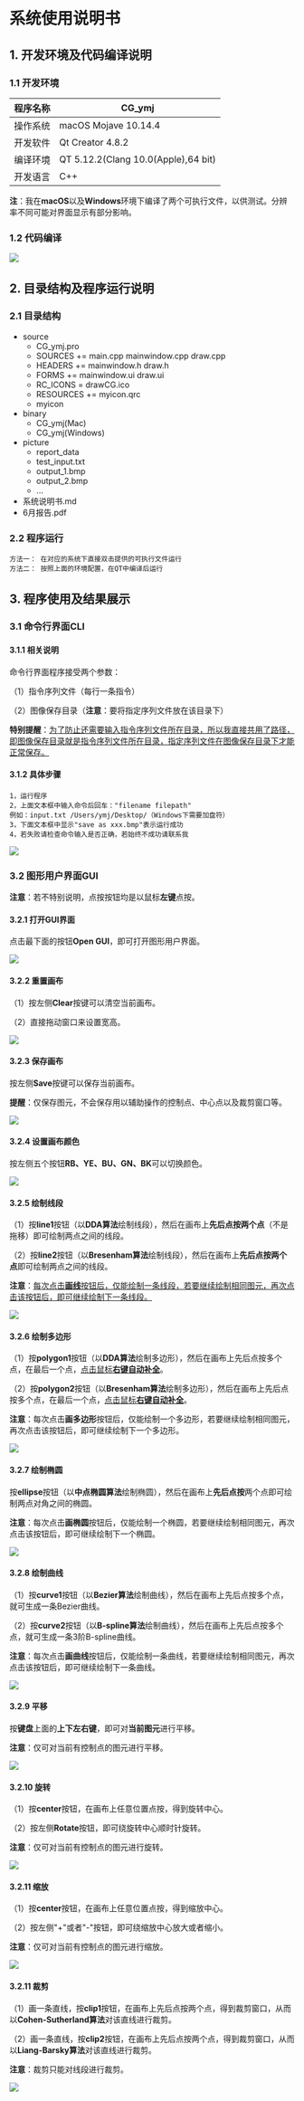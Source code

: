 # 系统使用说明书

## 1. 开发环境及代码编译说明
### 1.1 开发环境
| 程序名称 | CG_ymj  |
| --- | --- |
| 操作系统 | macOS Mojave 10.14.4  |
| 开发软件 | Qt Creator 4.8.2  |
| 编译环境 | QT 5.12.2(Clang 10.0(Apple),64 bit) |
| 开发语言 | C++  |

**注**：我在**macOS**以及**Windows**环境下编译了两个可执行文件，以供测试。分辨率不同可能对界面显示有部分影响。

### 1.2 代码编译
<div>
    <img src="QT.png">
</div>



## 2. 目录结构及程序运行说明
### 2.1 目录结构

- source  
  	- CG_ymj.pro
	- SOURCES += main.cpp mainwindow.cpp draw.cpp 
	- HEADERS += mainwindow.h draw.h
	- FORMS += mainwindow.ui draw.ui
	- RC_ICONS = drawCG.ico
	- RESOURCES += myicon.qrc
	- myicon
- binary
	- CG_ymj(Mac)
	- CG_ymj(Windows)
- picture
	- report_data
	- test_input.txt
	- output_1.bmp
	- output_2.bmp
	- ...
- 系统说明书.md
- 6月报告.pdf 

### 2.2 程序运行
	方法一： 在对应的系统下直接双击提供的可执行文件运行
	方法二： 按照上面的环境配置，在QT中编译后运行



## 3. 程序使用及结果展示
### 3.1 命令行界面CLI
#### 3.1.1 相关说明
命令行界面程序接受两个参数：

（1）指令序列文件（每行一条指令）

（2）图像保存目录（**注意**：要将指定序列文件放在该目录下）

**特别提醒**：<u>为了防止还需要输入指令序列文件所在目录，所以我直接共用了路径，即图像保存目录就是指令序列文件所在目录，指定序列文件在图像保存目录下才能正常保存。</u>

#### 3.1.2 具体步骤
	1，运行程序
	2，上面文本框中输入命令后回车："filename filepath"
	例如：input.txt /Users/ymj/Desktop/（Windows下需要加盘符）
	3，下面文本框中显示"save as xxx.bmp"表示运行成功
	4，若失败请检查命令输入是否正确，若始终不成功请联系我
	
<div>
    <img src="1CLI.gif">
</div>


### 3.2 图形用户界面GUI
**注意**：若不特别说明，点按按钮均是以鼠标**左键**点按。
#### 3.2.1 打开GUI界面
点击最下面的按钮**Open GUI**，即可打开图形用户界面。

<div>
    <img src="2open_gui.png">
</div>

#### 3.2.2 重置画布
（1）按左侧**Clear**按键可以清空当前画布。

（2）直接拖动窗口来设置宽高。

<div>
    <img src="3reset.gif">
</div>

#### 3.2.3 保存画布
按左侧**Save**按键可以保存当前画布。

**提醒**：仅保存图元，不会保存用以辅助操作的控制点、中心点以及裁剪窗口等。

<div>
    <img src="4save.gif">
</div>

#### 3.2.4 设置画布颜色
按左侧五个按钮**RB、YE、BU、GN、BK**可以切换颜色。

<div>
    <img src="5color.gif">
</div>

#### 3.2.5 绘制线段
（1）按**line1**按钮（以**DDA算法**绘制线段），然后在画布上**先后点按两个点**（不是拖移）即可绘制两点之间的线段。

（2）按**line2**按钮（以**Bresenham算法**绘制线段），然后在画布上**先后点按两个点**即可绘制两点之间的线段。

**注意**：<u>每次点击**画线**按钮后，仅能绘制一条线段，若要继续绘制相同图元，再次点击该按钮后，即可继续绘制下一条线段。</u>

<div>
    <img src="6line.gif">
</div>

#### 3.2.6 绘制多边形
（1）按**polygon1**按钮（以**DDA算法**绘制多边形），然后在画布上先后点按多个点，在最后一个点，<u>点击鼠标**右键自动补全**</u>。

（2）按**polygon2**按钮（以**Bresenham算法**绘制多边形），然后在画布上先后点按多个点，在最后一个点，<u>点击鼠标**右键自动补全**</u>。

**注意**：每次点击**画多边形**按钮后，仅能绘制一个多边形，若要继续绘制相同图元，再次点击该按钮后，即可继续绘制下一个多边形。

<div>
    <img src="7polygon.gif">
</div>

#### 3.2.7 绘制椭圆
按**ellipse**按钮（以**中点椭圆算法**绘制椭圆），然后在画布上**先后点按**两个点即可绘制两点对角之间的椭圆。

**注意**：每次点击**画椭圆**按钮后，仅能绘制一个椭圆，若要继续绘制相同图元，再次点击该按钮后，即可继续绘制下一个椭圆。

<div>
    <img src="8ellipse.gif">
</div>

#### 3.2.8 绘制曲线
（1）按**curve1**按钮（以**Bezier算法**绘制曲线），然后在画布上先后点按多个点，就可生成一条Bezier曲线。

（2）按**curve2**按钮（以**B-spline算法**绘制曲线），然后在画布上先后点按多个点，就可生成一条3阶B-spline曲线。

**注意**：每次点击**画曲线**按钮后，仅能绘制一条曲线，若要继续绘制相同图元，再次点击该按钮后，即可继续绘制下一条曲线。

<div>
    <img src="9curve.gif">
</div>

#### 3.2.9 平移
按**键盘**上面的**上下左右键**，即可对**当前图元**进行平移。

**注意**：仅可对当前有控制点的图元进行平移。

<div>
    <img src="10translate.gif">
</div>

#### 3.2.10 旋转
（1）按**center**按钮，在画布上任意位置点按，得到旋转中心。

（2）按左侧**Rotate**按钮，即可绕旋转中心顺时针旋转。

**注意**：仅可对当前有控制点的图元进行旋转。

<div>
    <img src="11rotate.gif">
</div>

#### 3.2.11 缩放
（1）按**center**按钮，在画布上任意位置点按，得到缩放中心。

（2）按左侧"+"或者"-"按钮，即可绕缩放中心放大或者缩小。

**注意**：仅可对当前有控制点的图元进行缩放。

<div>
    <img src="12scale.gif">
</div>

#### 3.2.11 裁剪
（1）画一条直线，按**clip1**按钮，在画布上先后点按两个点，得到裁剪窗口，从而以**Cohen-Sutherland算法**对该直线进行裁剪。

（2）画一条直线，按**clip2**按钮，在画布上先后点按两个点，得到裁剪窗口，从而以**Liang-Barsky算法**对该直线进行裁剪。

**注意**：裁剪只能对线段进行裁剪。

<div>
    <img src="13clip.gif">
</div>






